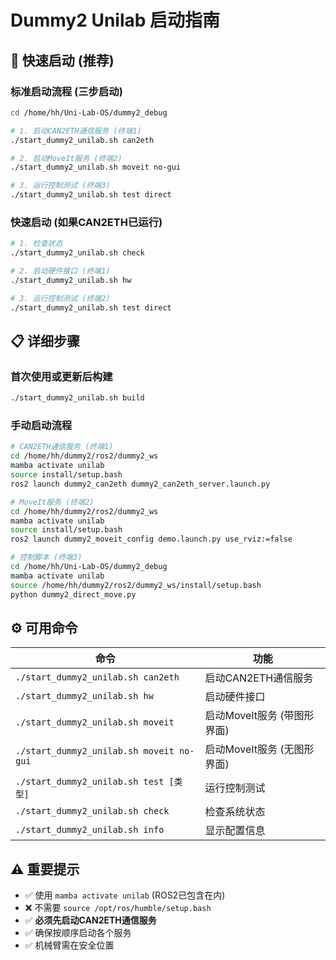 # Dummy2 Unilab 启动指南

## 🚀 快速启动 (推荐)

### 标准启动流程 (三步启动)
```bash
cd /home/hh/Uni-Lab-OS/dummy2_debug

# 1. 启动CAN2ETH通信服务 (终端1)
./start_dummy2_unilab.sh can2eth

# 2. 启动MoveIt服务 (终端2)
./start_dummy2_unilab.sh moveit no-gui

# 3. 运行控制测试 (终端3)
./start_dummy2_unilab.sh test direct
```

### 快速启动 (如果CAN2ETH已运行)
```bash
# 1. 检查状态
./start_dummy2_unilab.sh check

# 2. 启动硬件接口 (终端1)
./start_dummy2_unilab.sh hw

# 3. 运行控制测试 (终端2)
./start_dummy2_unilab.sh test direct
```

## 📋 详细步骤

### 首次使用或更新后构建
```bash
./start_dummy2_unilab.sh build
```

### 手动启动流程
```bash
# CAN2ETH通信服务 (终端1)
cd /home/hh/dummy2/ros2/dummy2_ws
mamba activate unilab
source install/setup.bash
ros2 launch dummy2_can2eth dummy2_can2eth_server.launch.py

# MoveIt服务 (终端2)
cd /home/hh/dummy2/ros2/dummy2_ws
mamba activate unilab
source install/setup.bash
ros2 launch dummy2_moveit_config demo.launch.py use_rviz:=false

# 控制脚本 (终端3)
cd /home/hh/Uni-Lab-OS/dummy2_debug  
mamba activate unilab
source /home/hh/dummy2/ros2/dummy2_ws/install/setup.bash
python dummy2_direct_move.py
```

## ⚙️ 可用命令

| 命令 | 功能 |
|------|------|
| `./start_dummy2_unilab.sh can2eth` | 启动CAN2ETH通信服务 |
| `./start_dummy2_unilab.sh hw` | 启动硬件接口 |
| `./start_dummy2_unilab.sh moveit` | 启动MoveIt服务 (带图形界面) |
| `./start_dummy2_unilab.sh moveit no-gui` | 启动MoveIt服务 (无图形界面) |
| `./start_dummy2_unilab.sh test [类型]` | 运行控制测试 |
| `./start_dummy2_unilab.sh check` | 检查系统状态 |
| `./start_dummy2_unilab.sh info` | 显示配置信息 |

## ⚠️ 重要提示
- ✅ 使用 `mamba activate unilab` (ROS2已包含在内)
- ❌ 不需要 `source /opt/ros/humble/setup.bash`
- ✅ **必须先启动CAN2ETH通信服务**
- ✅ 确保按顺序启动各个服务
- ✅ 机械臂需在安全位置
